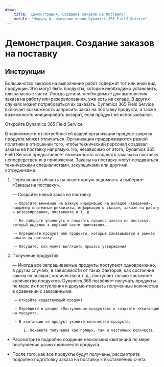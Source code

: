 ```yaml
---
demo:
    title: 'Демонстрация. Создание заказов на поставку'
    module: 'Модуль 4. Изучение основ Dynamics 365 Field Service'
---
```


# Демонстрация. Создание заказов на поставку

## Инструкции

Большинство заказов на выполнение работ содержат тот или иной вид продукции. Это могут быть продукты, которые необходимо установить, или запасные части. Иногда детали, необходимые для выполнения заказа на работу или резервирования, уже есть на складе. В других случаях может потребоваться их заказать. Dynamics 365 Field Service включает возможность запросить заказ на поставку продукта, а также возможность инициировать возврат, если продукт не использовался. 

 

Откройте Dynamics 365 Field Service 

 

В зависимости от потребностей вашей организации процесс запроса продукта может отличаться. Организации придерживаются разной политики в отношении того, чтобы технический персонал создавал заказы на поставку напрямую. Но, независимо от этого, Dynamics 365 Field Service предоставляет возможность создавать заказы на поставку непосредственно в приложении. Заказы на поставку могут создаваться техническими специалистами, закупщиками или другими сотрудниками. 

1. Переключите область на инвентарную ведомость и выберите «Заказы на поставку».

	— Создайте новый заказ на поставку

		— Обратите внимание на важную информацию на вкладке «Сведения», например платежные реквизиты, информацию о складе, заказе на работу и резервировании, поставщике и т. д. 

		— Не забудьте упомянуть и показать процесс заказа на поставку, который выделен в верхней части приложения. 

		— Определите продукт или продукты, которые заказываются в рамках заказа на поставку. 

		— Обсудите, как может выглядеть процесс утверждения

2. Получение продуктов

	— Иногда все запрашиваемые продукты поступают одновременно, в других случаях, в зависимости от таких факторов, как состояние заказа на возврат, количество и т. д., поступает только частичное количество продуктов. Dynamics 365 позволяет получать продукты по мере их поступления и документировать полученные количества в сравнении с заказанными. 

		— Откройте существующий продукт

		— Перейдите в раздел «Поступление продуктов» и создайте «Квитанцию на продукт».

		— В квитанции на продукт укажите количество продукта. 

			1. Покажите получение как полных, так и частичных количеств. 

- Рассмотрите подробно создание нескольких квитанций по мере поступления разных количеств продукта. 

- После того, как все продукты будут получены, рассмотрите подробно подготовку заказа на поставку к выставлению счета. 
